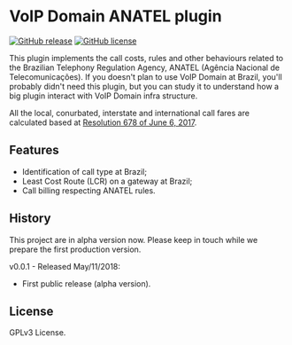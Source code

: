 VoIP Domain ANATEL plugin
=========================
[![GitHub release](https://img.shields.io/github/release/VoIP-Domain/voipdomain-anatel.svg?maxAge=2592000)](https://github.com/VoIP-Domain/voipdomain-anatel)
[![GitHub license](https://img.shields.io/github/license/VoIP-Domain/voipdomain-anatel.svg)](https://github.com/VoIP-Domain/voipdomain-anatel)

This plugin implements the call costs, rules and other behaviours related to the Brazilian Telephony Regulation Agency, ANATEL (Agência Nacional de Telecomunicações). If you doesn't plan to use VoIP Domain at Brazil, you'll probably didn't need this plugin, but you can study it to understand how a big plugin interact with VoIP Domain infra structure.

All the local, conurbated, interstate and international call fares are calculated based at [Resolution 678 of June 6, 2017](http://www.anatel.gov.br/legislacao/resolucoes/2017/934-resolucao-678).

Features
--------
* Identification of call type at Brazil;
* Least Cost Route (LCR) on a gateway at Brazil;
* Call billing respecting ANATEL rules.

History
-------
This project are in alpha version now. Please keep in touch while we prepare the first production version.

v0.0.1 - Released May/11/2018:
* First public release (alpha version).

License
-------
GPLv3 License.

